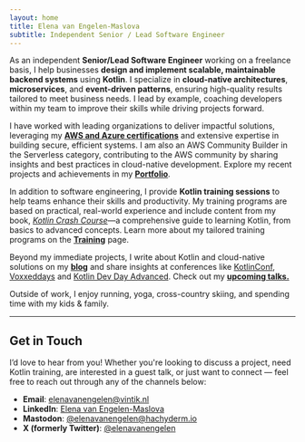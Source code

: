 ```yaml
---
layout: home
title: Elena van Engelen-Maslova
subtitle: Independent Senior / Lead Software Engineer
---
```


As an independent **Senior/Lead Software Engineer** working on a freelance basis, I help businesses **design and implement scalable, maintainable backend systems** using **Kotlin**. I specialize in **cloud-native architectures**, **microservices**, and **event-driven patterns**, ensuring high-quality results tailored to meet business needs. I lead by example, coaching developers within my team to improve their skills while driving projects forward.

I have worked with leading organizations to deliver impactful solutions, leveraging my [**AWS and Azure certifications**](/credentials/) and extensive expertise in building secure, efficient systems. I am also an AWS Community Builder in the Serverless category, contributing to the AWS community by sharing insights and best practices in cloud-native development. Explore my recent projects and achievements in my [**Portfolio**](/portfolio/).

In addition to software engineering, I provide **Kotlin training sessions** to help teams enhance their skills and productivity. My training programs are based on practical, real-world experience and include content from my book, [*Kotlin Crash Course*](https://www.amazon.com/Kotlin-Crash-Course-Fast-track-programming/dp/9355516304)—a comprehensive guide to learning Kotlin, from basics to advanced concepts. Learn more about my tailored training programs on the [**Training**](/training/) page.

Beyond my immediate projects, I write about Kotlin and cloud-native solutions on my [**blog**](https://medium.com/@elenavanengelen) and share insights at conferences like [KotlinConf](https://kotlinconf.com/schedule/?day=2025-05-23&session=e0af887d-db73-52c6-81c6-8f884d2a16f6), [Voxxeddays](https://amsterdam.voxxeddays.com/talk/?id=5951) and [Kotlin Dev Day Advanced](https://kotlindevday.com/videos/kotlin-on-serverless-cloud-aws-lambda-unlimited-elena-van-engelen-maslova/). Check out my **[upcoming talks.](/speaking/#upcoming-talks)**

Outside of work, I enjoy running, yoga, cross-country skiing, and spending time with my kids & family.

---

## Get in Touch

I’d love to hear from you! Whether you're looking to discuss a project, need Kotlin training, are interested in a guest talk, or just want to connect — feel free to reach out through any of the channels below:

- **Email**: [elenavanengelen@vintik.nl](mailto:elenavanengelen@vintik.nl)
- **LinkedIn**: [Elena van Engelen-Maslova](https://www.linkedin.com/in/elena-van-engelen-maslova/)
- **Mastodon**: [@elenavanengelen@hachyderm.io](https://hachyderm.io/@elenavanengelen)
- **X (formerly Twitter)**: [@elenavanengelen](https://twitter.com/elenavanengelen)

